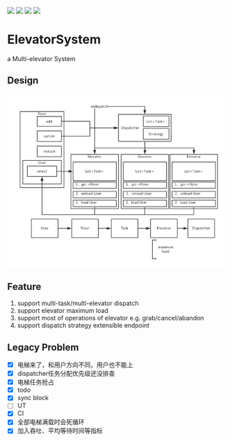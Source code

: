 ![](https://img.shields.io/travis/USER/REPO.svg)
![](https://img.shields.io/github/issues/lhyundeadsoul/ElevatorSystem.svg)
![](https://img.shields.io/github/forks/lhyundeadsoul/ElevatorSystem.svg)
![](https://img.shields.io/github/stars/lhyundeadsoul/ElevatorSystem.svg)
# ElevatorSystem
a Multi-elevator System

## Design
![arch](src/main/resources/ElevatorSystem.png)


## Feature
1. support multi-task/multi-elevator dispatch
2. support elevator maximum load
3. support most of operations of elevator e.g. grab/cancel/abandon
4. support dispatch strategy extensible endpoint

## Legacy Problem
- [x] 电梯来了，和用户方向不同，用户也不能上
- [x] dispatcher任务分配优先级还没排查
- [x] 电梯任务抢占
- [x] todo
- [x] sync block
- [ ] UT
- [x] CI
- [x] 全部电梯满载时会死循环
- [x] 加入吞吐、平均等待时间等指标